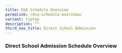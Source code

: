 ```yaml
---
title: DSA Schedule Overview
permalink: /dsa-schedule-overview/
variant: tiptap
description: ""
third_nav_title: Direct School Admission
---
```

<h3>Direct School Admission Schedule Overview</h3>
<p></p>